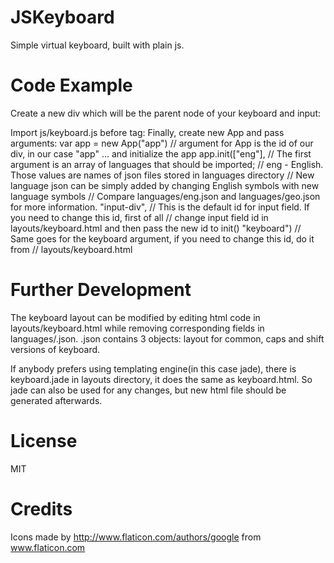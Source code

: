 # JSKeyboard
Simple virtual keyboard, built with plain js.

# Code Example
Create a new div which will be the parent node of your keyboard and input:
  <div id="app"></div>
Import js/keyboard.js before </body> tag:
  <script src="js/keyboard.js"></script>
Finally, create new App and pass arguments:
  var app = new App("app") // argument for App is the id of our div, in our case "app"
... and initialize the app
  app.init(["eng"],       // The first argument is an array of languages that should be imported;
                          // eng - English. Those values are names of json files stored in languages directory
                          // New language json can be simply added by changing English symbols with new language symbols
                          // Compare languages/eng.json and languages/geo.json for more information.
           "input-div",   // This is the default id for input field. If you need to change this id, first of all
                          // change input field id in layouts/keyboard.html and then pass the new id to init()
           "keyboard")    // Same goes for the keyboard argument, if you need to change this id, do it from
                          // layouts/keyboard.html

# Further Development
The keyboard layout can be modified by editing html code in layouts/keyboard.html while removing corresponding fields in
languages/<language>.json.
<language>.json contains 3 objects: layout for common, caps and shift versions of keyboard.

If anybody prefers using templating engine(in this case jade), there is keyboard.jade in layouts directory, it does the same as
keyboard.html. So jade can also be used for any changes, but new html file should be generated afterwards.

# License
MIT

# Credits
Icons made by http://www.flaticon.com/authors/google from www.flaticon.com
